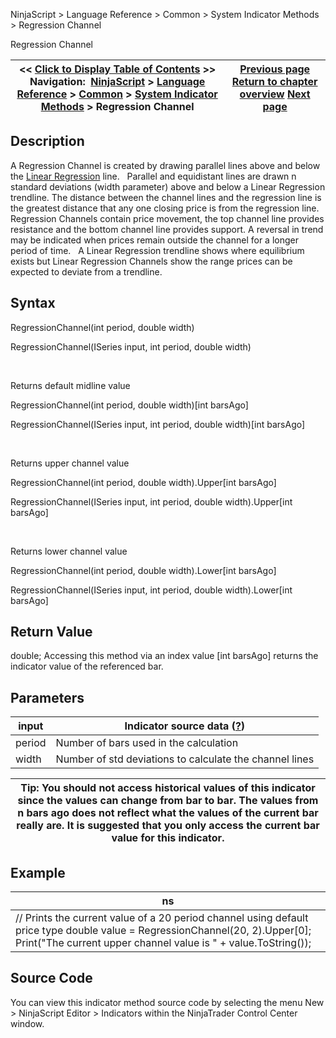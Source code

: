 ﻿
NinjaScript > Language Reference > Common > System Indicator Methods > Regression Channel

Regression Channel

| << [Click to Display Table of Contents](regression_channel.md) >> **Navigation:**     [NinjaScript](ninjascript.md) > [Language Reference](language_reference_wip.md) > [Common](common.md) > [System Indicator Methods](indicators.md) > Regression Channel | [Previous page](rate_of_change_roc.md) [Return to chapter overview](indicators.md) [Next page](relative_spread_strength_rss.md) |
| --- | --- |
## Description
A Regression Channel is created by drawing parallel lines above and below the [Linear Regression](linear_regression.md) line. 
 
Parallel and equidistant lines are drawn n standard deviations (width parameter) above and below a Linear Regression trendline. The distance between the channel lines and the regression line is the greatest distance that any one closing price is from the regression line. Regression Channels contain price movement, the top channel line provides resistance and the bottom channel line provides support. A reversal in trend may be indicated when prices remain outside the channel for a longer period of time. 
 
A Linear Regression trendline shows where equilibrium exists but Linear Regression Channels show the range prices can be expected to deviate from a trendline. 

## Syntax
RegressionChannel(int period, double width)  

RegressionChannel(ISeries<double> input, int period, double width)  

   

Returns default midline value  

RegressionChannel(int period, double width)[int barsAgo]  

RegressionChannel(ISeries<double> input, int period, double width)[int barsAgo]  

   

Returns upper channel value  

RegressionChannel(int period, double width).Upper[int barsAgo]  

RegressionChannel(ISeries<double> input, int period, double width).Upper[int barsAgo]  

   

Returns lower channel value  

RegressionChannel(int period, double width).Lower[int barsAgo]  

RegressionChannel(ISeries<double> input, int period, double width).Lower[int barsAgo]

## Return Value
double; Accessing this method via an index value [int barsAgo] returns the indicator value of the referenced bar.

## Parameters

| input | Indicator source data ([?](valid_input_data_for_indicator.md)) |
| --- | --- |
| period | Number of bars used in the calculation |
| width | Number of std deviations to calculate the channel lines |

| Tip: You should not access historical values of this indicator since the values can change from bar to bar. The values from n bars ago does not reflect what the values of the current bar really are. It is suggested that you only access the current bar value for this indicator. |
| --- |
## 
## 
## Example

| ns |
| --- |
| // Prints the current value of a 20 period channel using default price type double value = RegressionChannel(20, 2).Upper[0]; Print("The current upper channel value is " + value.ToString()); |

## Source Code
You can view this indicator method source code by selecting the menu New > NinjaScript Editor > Indicators within the NinjaTrader Control Center window.
